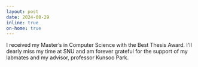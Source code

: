 ```yaml
---
layout: post
date: 2024-08-29
inline: true
on-home: true
---
```

I received my Master’s in Computer Science with the Best Thesis Award. 
I'll dearly miss my time at SNU and am forever grateful for the support of my labmates and my advisor, professor Kunsoo Park.